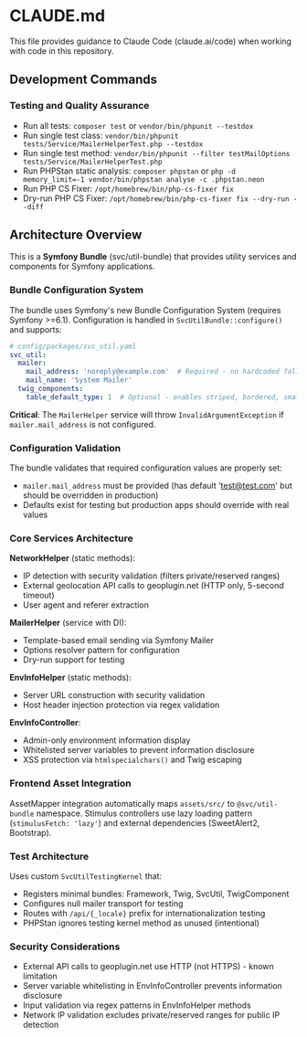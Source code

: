 # CLAUDE.md

This file provides guidance to Claude Code (claude.ai/code) when working with code in this repository.

## Development Commands

### Testing and Quality Assurance
- Run all tests: `composer test` or `vendor/bin/phpunit --testdox`
- Run single test class: `vendor/bin/phpunit tests/Service/MailerHelperTest.php --testdox`
- Run single test method: `vendor/bin/phpunit --filter testMailOptions tests/Service/MailerHelperTest.php`
- Run PHPStan static analysis: `composer phpstan` or `php -d memory_limit=-1 vendor/bin/phpstan analyse -c .phpstan.neon`
- Run PHP CS Fixer: `/opt/homebrew/bin/php-cs-fixer fix`
- Dry-run PHP CS Fixer: `/opt/homebrew/bin/php-cs-fixer fix --dry-run --diff`

## Architecture Overview

This is a **Symfony Bundle** (svc/util-bundle) that provides utility services and components for Symfony applications.

### Bundle Configuration System

The bundle uses Symfony's new Bundle Configuration System (requires Symfony >=6.1). Configuration is handled in `SvcUtilBundle::configure()` and supports:

```yaml
# config/packages/svc_util.yaml
svc_util:
  mailer:
    mail_address: 'noreply@example.com'  # Required - no hardcoded fallback
    mail_name: 'System Mailer'
  twig_components:
    table_default_type: 1  # Optional - enables striped, bordered, small tables
```

**Critical**: The `MailerHelper` service will throw `InvalidArgumentException` if `mailer.mail_address` is not configured.

### Configuration Validation

The bundle validates that required configuration values are properly set:
- `mailer.mail_address` must be provided (has default 'test@test.com' but should be overridden in production)
- Defaults exist for testing but production apps should override with real values

### Core Services Architecture

**NetworkHelper** (static methods):
- IP detection with security validation (filters private/reserved ranges)
- External geolocation API calls to geoplugin.net (HTTP only, 5-second timeout)
- User agent and referer extraction

**MailerHelper** (service with DI):
- Template-based email sending via Symfony Mailer
- Options resolver pattern for configuration
- Dry-run support for testing

**EnvInfoHelper** (static methods):
- Server URL construction with security validation
- Host header injection protection via regex validation

**EnvInfoController**:
- Admin-only environment information display
- Whitelisted server variables to prevent information disclosure
- XSS protection via `htmlspecialchars()` and Twig escaping

### Frontend Asset Integration

AssetMapper integration automatically maps `assets/src/` to `@svc/util-bundle` namespace. Stimulus controllers use lazy loading pattern (`stimulusFetch: 'lazy'`) and external dependencies (SweetAlert2, Bootstrap).

### Test Architecture

Uses custom `SvcUtilTestingKernel` that:
- Registers minimal bundles: Framework, Twig, SvcUtil, TwigComponent
- Configures null mailer transport for testing
- Routes with `/api/{_locale}` prefix for internationalization testing
- PHPStan ignores testing kernel method as unused (intentional)

### Security Considerations

- External API calls to geoplugin.net use HTTP (not HTTPS) - known limitation
- Server variable whitelisting in EnvInfoController prevents information disclosure
- Input validation via regex patterns in EnvInfoHelper methods
- Network IP validation excludes private/reserved ranges for public IP detection